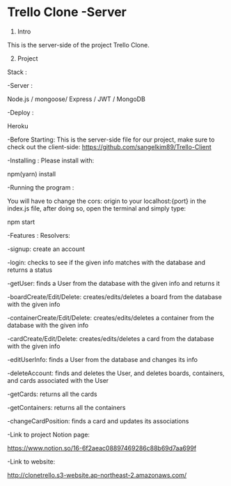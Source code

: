 # Trello Clone -Server
1. Intro

This is the server-side of the project Trello Clone.

2. Project

Stack :​

​-Server :​

Node.js / mongoose/ Express / JWT / MongoDB

​-Deploy :​

Heroku


-Before Starting: This is the server-side file for our project, make sure to check out the client-side: https://github.com/sangelkim89/Trello-Client


-Installing : Please install with:

npm(yarn) install

-Running the program : 

You will have to change the cors: origin to your localhost:{port} in the index.js file, after doing so, open the terminal and simply type: 

npm start 

-Features : Resolvers:

-signup: create an account

-login: checks to see if the given info matches with the database and returns a status

-getUser: finds a User from the database with the given info and returns it

-boardCreate/Edit/Delete: creates/edits/deletes a board from the database with the given info

-containerCreate/Edit/Delete: creates/edits/deletes a container from the database with the given info

-cardCreate/Edit/Delete: creates/edits/deletes a card from the database with the given info

-editUserInfo: finds a User from the database and changes its info

-deleteAccount: finds and deletes the User, and deletes boards, containers, and cards associated with the User

-getCards: returns all the cards

-getContainers: returns all the containers

-changeCardPosition: finds a card and updates its associations

-Link to project Notion page:

https://www.notion.so/16-6f2aeac08897469286c88b69d7aa699f

-Link to website:

http://clonetrello.s3-website.ap-northeast-2.amazonaws.com/
